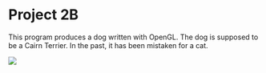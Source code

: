 Project 2B
==========

This program produces a dog written with OpenGL. The dog is supposed to be a Cairn Terrier. In the past, it has been mistaken for a cat.

![](https://raw.github.com/jwei7er/graphics/master/project2B/screenshot.png)

